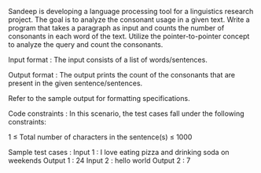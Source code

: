 Sandeep is developing a language processing tool for a linguistics research project. The goal is to analyze the consonant usage in a given text. Write a program that takes a paragraph as input and counts the number of consonants in each word of the text. Utilize the pointer-to-pointer concept to analyze the query and count the consonants.

Input format :
The input consists of a list of words/sentences.

Output format :
The output prints the count of the consonants that are present in the given sentence/sentences.



﻿Refer to the sample output for formatting specifications.

Code constraints :
In this scenario, the test cases fall under the following constraints:

1 ≤ Total number of characters in the sentence(s) ≤ 1000

Sample test cases :
Input 1 :
I love eating pizza and drinking soda on weekends
Output 1 :
24
Input 2 :
hello world
Output 2 :
7
